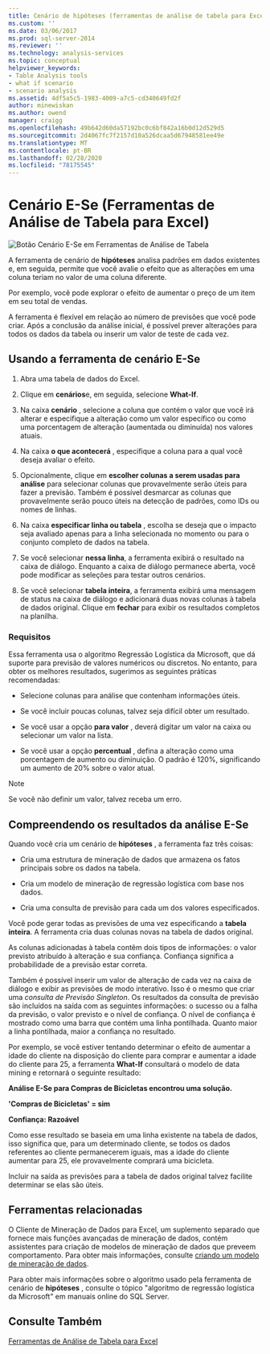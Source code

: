 ```yaml
---
title: Cenário de hipóteses (ferramentas de análise de tabela para Excel) | Microsoft Docs
ms.custom: ''
ms.date: 03/06/2017
ms.prod: sql-server-2014
ms.reviewer: ''
ms.technology: analysis-services
ms.topic: conceptual
helpviewer_keywords:
- Table Analysis tools
- what if scenario
- scenario analysis
ms.assetid: 4df5a5c5-1983-4009-a7c5-cd340649fd2f
author: minewiskan
ms.author: owend
manager: craigg
ms.openlocfilehash: 49b642d60da57192bc0c6bf842a16b0d12d529d5
ms.sourcegitcommit: 2d4067fc7f2157d10a526dcaa5d67948581ee49e
ms.translationtype: MT
ms.contentlocale: pt-BR
ms.lasthandoff: 02/28/2020
ms.locfileid: "78175545"
---
```

# <a name="what-if-scenario-table-analysis-tools-for-excel"></a>Cenário E-Se (Ferramentas de Análise de Tabela para Excel)
  ![Botão Cenário E-Se em Ferramentas de Análise de Tabela](media/tat-whatif.gif "Botão Cenário E-Se em Ferramentas de Análise de Tabela")

 A ferramenta de cenário de **hipóteses** analisa padrões em dados existentes e, em seguida, permite que você avalie o efeito que as alterações em uma coluna teriam no valor de uma coluna diferente.

 Por exemplo, você pode explorar o efeito de aumentar o preço de um item em seu total de vendas.

 A ferramenta é flexível em relação ao número de previsões que você pode criar. Após a conclusão da análise inicial, é possível prever alterações para todos os dados da tabela ou inserir um valor de teste de cada vez.

## <a name="using-the-what-if-scenario-tool"></a>Usando a ferramenta de cenário E-Se

1.  Abra uma tabela de dados do Excel.

2.  Clique em **cenários**e, em seguida, selecione **What-If**.

3.  Na caixa **cenário** , selecione a coluna que contém o valor que você irá alterar e especifique a alteração como um valor específico ou como uma porcentagem de alteração (aumentada ou diminuída) nos valores atuais.

4.  Na caixa **o que acontecerá** , especifique a coluna para a qual você deseja avaliar o efeito.

5.  Opcionalmente, clique em **escolher colunas a serem usadas para análise** para selecionar colunas que provavelmente serão úteis para fazer a previsão. Também é possível desmarcar as colunas que provavelmente serão pouco úteis na detecção de padrões, como IDs ou nomes de linhas.

6.  Na caixa **especificar linha ou tabela** , escolha se deseja que o impacto seja avaliado apenas para a linha selecionada no momento ou para o conjunto completo de dados na tabela.

7.  Se você selecionar **nessa linha**, a ferramenta exibirá o resultado na caixa de diálogo. Enquanto a caixa de diálogo permanece aberta, você pode modificar as seleções para testar outros cenários.

8.  Se você selecionar **tabela inteira**, a ferramenta exibirá uma mensagem de status na caixa de diálogo e adicionará duas novas colunas à tabela de dados original. Clique em **fechar** para exibir os resultados completos na planilha.

### <a name="requirements"></a>Requisitos
 Essa ferramenta usa o algoritmo Regressão Logística da Microsoft, que dá suporte para previsão de valores numéricos ou discretos. No entanto, para obter os melhores resultados, sugerimos as seguintes práticas recomendadas:

-   Selecione colunas para análise que contenham informações úteis.

-   Se você incluir poucas colunas, talvez seja difícil obter um resultado.

-   Se você usar a opção **para valor** , deverá digitar um valor na caixa ou selecionar um valor na lista.

-   Se você usar a opção **percentual** , defina a alteração como uma porcentagem de aumento ou diminuição. O padrão é 120%, significando um aumento de 20% sobre o valor atual.

> [!NOTE]
>  Se você não definir um valor, talvez receba um erro.

## <a name="understanding-the-results-of-what-if-analysis"></a>Compreendendo os resultados da análise E-Se
 Quando você cria um cenário de **hipóteses** , a ferramenta faz três coisas:

-   Cria uma estrutura de mineração de dados que armazena os fatos principais sobre os dados na tabela.

-   Cria um modelo de mineração de regressão logística com base nos dados.

-   Cria uma consulta de previsão para cada um dos valores especificados.

 Você pode gerar todas as previsões de uma vez especificando a **tabela inteira**. A ferramenta cria duas colunas novas na tabela de dados original.

 As colunas adicionadas à tabela contêm dois tipos de informações: o valor previsto atribuído à alteração e sua confiança. Confiança significa a probabilidade de a previsão estar correta.

 Também é possível inserir um valor de alteração de cada vez na caixa de diálogo e exibir as previsões de modo interativo. Isso é o mesmo que criar uma *consulta de Previsão Singleton*. Os resultados da consulta de previsão são incluídos na saída com as seguintes informações: o sucesso ou a falha da previsão, o valor previsto e o nível de confiança. O nível de confiança é mostrado como uma barra que contém uma linha pontilhada. Quanto maior a linha pontilhada, maior a confiança no resultado.

 Por exemplo, se você estiver tentando determinar o efeito de aumentar a idade do cliente na disposição do cliente para comprar e aumentar a idade do cliente para 25, a ferramenta **What-If** consultará o modelo de data mining e retornará o seguinte resultado:

 **Análise E-Se para Compras de Bicicletas encontrou uma solução.**

 **'Compras de Bicicletas' = sim**

 **Confiança: Razoável**

 Como esse resultado se baseia em uma linha existente na tabela de dados, isso significa que, para um determinado cliente, se todos os dados referentes ao cliente permanecerem iguais, mas a idade do cliente aumentar para 25, ele provavelmente comprará uma bicicleta.

 Incluir na saída as previsões para a tabela de dados original talvez facilite determinar se elas são úteis.

## <a name="related-tools"></a>Ferramentas relacionadas
 O Cliente de Mineração de Dados para Excel, um suplemento separado que fornece mais funções avançadas de mineração de dados, contém assistentes para criação de modelos de mineração de dados que preveem comportamento. Para obter mais informações, consulte [criando um modelo de mineração de dados](creating-a-data-mining-model.md).

 Para obter mais informações sobre o algoritmo usado pela ferramenta de cenário de **hipóteses** , consulte o tópico "algoritmo de regressão logística da Microsoft" em manuais online do SQL Server.

## <a name="see-also"></a>Consulte Também
 [Ferramentas de Análise de Tabela para Excel](table-analysis-tools-for-excel.md)


